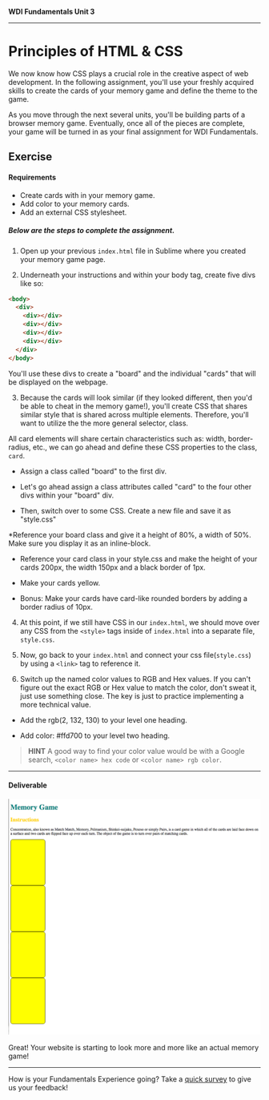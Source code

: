 **WDI Fundamentals Unit 3**

---

# Principles of HTML & CSS

We now know how CSS plays a crucial role in the creative aspect of web development. In the following assignment, you'll use your freshly acquired skills to create the cards of your memory game and define the theme to the game.

As you move through the next several units, you'll be building parts of a browser memory game. Eventually, once all of the pieces are complete, your game will be turned in as your final assignment for WDI Fundamentals.

## Exercise

#### Requirements

* Create cards with in your memory game.
* Add color to your memory cards.
* Add an external CSS stylesheet.


##### Below are the steps to complete the assignment.

1) Open up your previous `index.html` file in Sublime where you created your memory game page.

2) Underneath your instructions and within your body tag, create five divs like so:

```html
<body>
  <div>
    <div></div>
    <div></div>
    <div></div>
    <div></div>
  </div>
</body>
```

You'll use these divs to create a "board" and the individual "cards" that will be displayed on the webpage.

3) Because the cards will look similar (if they looked different, then you'd be able to cheat in the memory game!), you'll create CSS that shares similar style that is shared across multiple elements. Therefore, you'll want to utilize the the more general selector, class.

All card elements will share certain characteristics such as: width, border-radius, etc., we can go ahead and define these CSS properties to the class, `card`.

  * Assign a class called "board" to the first div.  

  * Let's go ahead assign a class attributes called "card" to the four other divs within your "board" div.

  * Then, switch over to some CSS. Create a new file and save it as "style.css"

  *Reference your board class and give it a height of 80%, a width of 50%. Make sure you display it as an inline-block.

  * Reference your card class in your style.css and make the height of your cards 200px, the width 150px and a black border of 1px.

  * Make your cards yellow.

  * Bonus: Make your cards have card-like rounded borders by adding a border radius of 10px.

4) At this point, if we still have CSS in our `index.html`, we should move over any CSS from the `<style>` tags inside of `index.html` into a separate file, `style.css`.

5) Now, go back to your `index.html` and connect your css file(`style.css`) by using a `<link>` tag to reference it.

6) Switch up the named color values to RGB and Hex values. If you can't figure out the exact RGB or Hex value to match the color, don't sweat it, just use something close. The key is just to practice implementing a more technical value.

  * Add the rgb(2, 132, 130) to your level one heading.

  * Add color: #ffd700 to your level two heading.

>**HINT** A good way to find your color value would be with a Google search, `<color name> hex code` or `<color name> rgb color`.

---

#### Deliverable

![](../assets/elkwebdesign/memorygameunit3.png)

Great! Your website is starting to look more and more like an actual memory game!

---
How is your Fundamentals Experience going? Take a [quick survey](../feedback.md) to give us your feedback!
